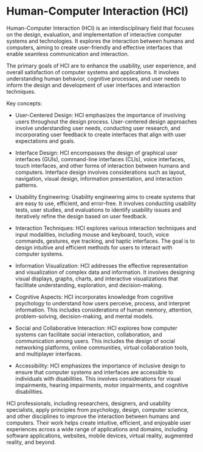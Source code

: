 # Human-Computer Interaction (HCI)

Human-Computer Interaction (HCI) is an interdisciplinary field that focuses on the design, evaluation, and implementation of interactive computer systems and technologies. It explores the interaction between humans and computers, aiming to create user-friendly and effective interfaces that enable seamless communication and interaction.

The primary goals of HCI are to enhance the usability, user experience, and overall satisfaction of computer systems and applications. It involves understanding human behavior, cognitive processes, and user needs to inform the design and development of user interfaces and interaction techniques.

Key concepts:

* User-Centered Design: HCI emphasizes the importance of involving users throughout the design process. User-centered design approaches involve understanding user needs, conducting user research, and incorporating user feedback to create interfaces that align with user expectations and goals.

* Interface Design: HCI encompasses the design of graphical user interfaces (GUIs), command-line interfaces (CLIs), voice interfaces, touch interfaces, and other forms of interaction between humans and computers. Interface design involves considerations such as layout, navigation, visual design, information presentation, and interaction patterns.

* Usability Engineering: Usability engineering aims to create systems that are easy to use, efficient, and error-free. It involves conducting usability tests, user studies, and evaluations to identify usability issues and iteratively refine the design based on user feedback.

* Interaction Techniques: HCI explores various interaction techniques and input modalities, including mouse and keyboard, touch, voice commands, gestures, eye tracking, and haptic interfaces. The goal is to design intuitive and efficient methods for users to interact with computer systems.

* Information Visualization: HCI addresses the effective representation and visualization of complex data and information. It involves designing visual displays, graphs, charts, and interactive visualizations that facilitate understanding, exploration, and decision-making.

* Cognitive Aspects: HCI incorporates knowledge from cognitive psychology to understand how users perceive, process, and interpret information. This includes considerations of human memory, attention, problem-solving, decision-making, and mental models.

* Social and Collaborative Interaction: HCI explores how computer systems can facilitate social interaction, collaboration, and communication among users. This includes the design of social networking platforms, online communities, virtual collaboration tools, and multiplayer interfaces.

* Accessibility: HCI emphasizes the importance of inclusive design to ensure that computer systems and interfaces are accessible to individuals with disabilities. This involves considerations for visual impairments, hearing impairments, motor impairments, and cognitive disabilities.

HCI professionals, including researchers, designers, and usability specialists, apply principles from psychology, design, computer science, and other disciplines to improve the interaction between humans and computers. Their work helps create intuitive, efficient, and enjoyable user experiences across a wide range of applications and domains, including software applications, websites, mobile devices, virtual reality, augmented reality, and beyond.